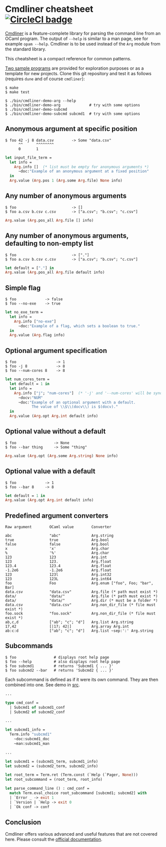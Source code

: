 Cmdliner cheatsheet [![CircleCI badge](https://circleci.com/gh/mjambon/cmdliner-cheatsheet.svg?style=svg)](https://app.circleci.com/pipelines/github/mjambon/cmdliner-cheatsheet)
==

[Cmdliner](https://erratique.ch/software/cmdliner) is a
feature-complete library for parsing the command line from an OCaml
program. The output of `--help` is similar to a man page, see for
example `opam --help`.
Cmdliner is to be used instead of the `Arg` module from the standard library.

This cheatsheet is a compact reference for common patterns.

[Two sample programs](src) are provided for exploration
purposes or as a template for new projects. Clone this git repository
and test it as follows (requires `dune` and of course `cmdliner`):
```
$ make
$ make test

$ ./bin/cmdliner-demo-arg --help
$ ./bin/cmdliner-demo-arg             # try with some options
$ ./bin/cmdliner-demo-subcmd
$ ./bin/cmdliner-demo-subcmd subcmd1  # try with some options
```

Anonymous argument at specific position
--

```
$ foo 42 -j 8 data.csv        -> Some "data.csv"
      ^^      ^^^^^^^^
      0       1
```

```ocaml
let input_file_term =
  let info =
    Arg.info []  (* list must be empty for anonymous arguments *)
      ~doc:"Example of an anonymous argument at a fixed position"
  in
  Arg.value (Arg.pos 1 (Arg.some Arg.file) None info)
```

Any number of anonymous arguments
--

```
$ foo                         -> []
$ foo a.csv b.csv c.csv       -> ["a.csv"; "b.csv"; "c.csv"]
```

```ocaml
Arg.value (Arg.pos_all Arg.file [] info)
```

Any number of anonymous arguments, defaulting to non-empty list
--

```
$ foo                         -> ["."]
$ foo a.csv b.csv c.csv       -> ["a.csv"; "b.csv"; "c.csv"]
```

```ocaml
let default = ["."] in
Arg.value (Arg.pos_all Arg.file default info)
```

Simple flag
--

```
$ foo             -> false
$ foo --no-exe    -> true
```

```ocaml
let no_exe_term =
  let info =
    Arg.info ["no-exe"]
      ~doc:"Example of a flag, which sets a boolean to true."
  in
  Arg.value (Arg.flag info)
```

Optional argument specification
--

```
$ foo                  -> 1
$ foo -j 8             -> 8
$ foo --num-cores 8    -> 8
```

```ocaml
let num_cores_term =
  let default = 1 in
  let info =
    Arg.info ["j"; "num-cores"]  (* '-j' and '--num-cores' will be synonyms *)
      ~docv:"NUM"
      ~doc:"Example of an optional argument with a default.
            The value of \\$\\(docv\\) is $(docv)."
  in
  Arg.value (Arg.opt Arg.int default info)
```

Optional value without a default
--

```
$ foo                 -> None
$ foo --bar thing     -> Some "thing"
```

```ocaml
Arg.value (Arg.opt (Arg.some Arg.string) None info)
```

Optional value with a default
--

```
$ foo             -> 1
$ foo --bar 8     -> 8
```

```ocaml
let default = 1 in
Arg.value (Arg.opt Arg.int default info)
```

Predefined argument converters
--

```
Raw argument        OCaml value        Converter

abc                 "abc"              Arg.string
true                true               Arg.bool
false               false              Arg.bool
x                   'x'                Arg.char
%                   '%'                Arg.char
123                 123                Arg.int
123                 123.               Arg.float
123.4               123.4              Arg.float
-1.2e6              -1.2e6             Arg.float
123                 123l               Arg.int32
123                 123L               Arg.int64
foo                 Foo                Arg.enum ["foo", Foo; "bar", Bar]
data.csv            "data.csv"         Arg.file (* path must exist *)
data/               "data/"            Arg.file (* path must exist *)
data/               "data/"            Arg.dir (* must be a folder *)
data.csv            "data.csv"         Arg.non_dir_file (* file must exist *)
foo.sock            "foo.sock"         Arg.non_dir_file (* file must exist *)
ab,c,d              ["ab"; "c"; "d"]   Arg.list Arg.string
17,42               [|17; 42|]         Arg.array Arg.int
ab:c:d              ["ab"; "c"; "d"]   Arg.list ~sep:':' Arg.string
```

Subcommands
--

```
$ foo                 # displays root help page
$ foo --help          # also displays root help page
$ foo subcmd1         # returns 'Subcmd1 { ... }'
$ foo subcmd2 --bar   # returns 'Subcmd2 { ... }'
```

Each subcommand is defined as if it were its own command. They are
then combined into one. See demo in [src](src).

```ocaml
...

type cmd_conf =
  | Subcmd1 of subcmd1_conf
  | Subcmd2 of subcmd2_conf

...

let subcmd1_info =
  Term.info "subcmd1"
    ~doc:subcmd1_doc
    ~man:subcmd1_man

...

let subcmd1 = (subcmd1_term, subcmd1_info)
let subcmd2 = (subcmd2_term, subcmd2_info)

let root_term = Term.ret (Term.const (`Help (`Pager, None)))
let root_subcommand = (root_term, root_info)

let parse_command_line () : cmd_conf =
  match Term.eval_choice root_subcommand [subcmd1; subcmd2] with
  | `Error _ -> exit 1
  | `Version | `Help -> exit 0
  | `Ok conf -> conf
```

Conclusion
--

Cmdliner offers various advanced and useful features that are not
covered here. Please consult the [official
documentation](https://erratique.ch/software/cmdliner/doc/Cmdliner.html).
